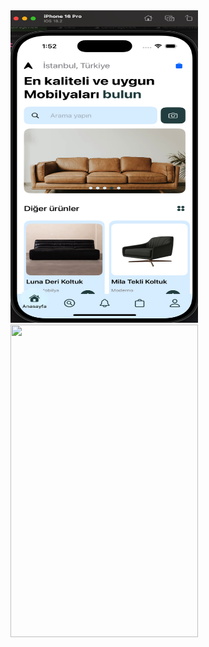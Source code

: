 <img src="https://github.com/kenantasdemir/eticaretappuiswift/blob/main/homepage.png" width="300" height="500"/>

<img src="https://raw.githubusercontent.com/kenantasdemir/eticaretappuiswift/main/intro.gif" width="300" height="500" />

